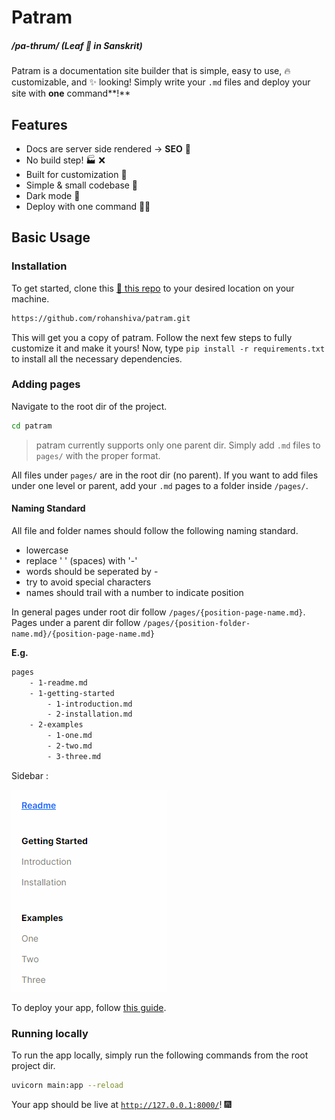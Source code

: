 # Patram
##### /pa-thrum/ (Leaf 🍃 in Sanskrit) 

Patram is a documentation site builder that is simple, easy to use, 🔥 customizable, and ✨ looking! Simply write your `.md` files and deploy your site with  **one** command**!** 

## Features
- Docs are server side rendered -> **SEO** 🚀 
- No build step! 🏭 ❌
- Built for customization 🎨
- Simple & small codebase 🤏
- Dark mode 👾
- Deploy with one command 🤘🏿

## Basic Usage
### Installation
To get started, clone this [🔗 this repo](https://github.com/rohanshiva/patram) to your desired location on your machine.
```bash
https://github.com/rohanshiva/patram.git
```
This will get you a copy of patram. Follow the next few steps to fully customize it and make it yours!
Now, type `pip install -r requirements.txt` to install all the necessary dependencies.

### Adding pages
Navigate to the root dir of the project.
```bash
cd patram
```

> patram currently supports only one parent dir.
Simply add `.md` files to `pages/` with the proper format. 

All files under `pages/` are in the root dir (no parent). If you want to add files under one level or parent, add your `.md` pages to a folder inside `/pages/`.

#### Naming Standard
All file and folder names should follow the following naming standard.
- lowercase
- replace ' ' (spaces) with '-'
- words should be seperated by -
- try to avoid special characters
- names should trail with a number to indicate position 

In general pages under root dir follow `/pages/{position-page-name.md}`. Pages under a parent dir follow `/pages/{position-folder-name.md}/{position-page-name.md}`

**E.g.** 
```bash
pages
    - 1-readme.md
    - 1-getting-started
        - 1-introduction.md
        - 2-installation.md
    - 2-examples
        - 1-one.md
        - 2-two.md
        - 3-three.md
```
Sidebar : 

![Example structure](/images/example_structure.png)

To deploy your app, follow [this guide](/getting-started/deploy-your-app).

### Running locally
To run the app locally, simply run the following commands from the root project dir.

```bash
uvicorn main:app --reload
```

Your app should be live at [`http://127.0.0.1:8000/`](http://127.0.0.1:8000/)! 🎆


